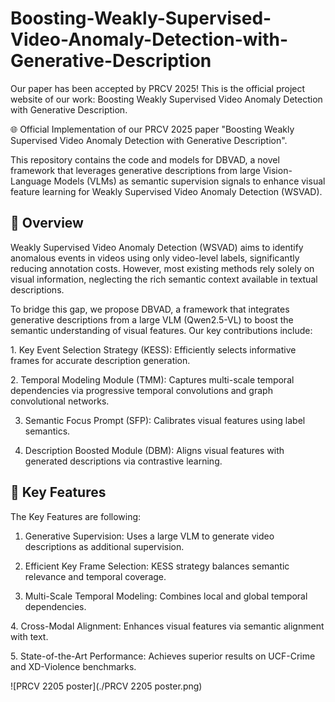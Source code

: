 # Boosting-Weakly-Supervised-Video-Anomaly-Detection-with-Generative-Description
Our paper has been accepted by PRCV 2025! This is the official project website of our work: Boosting Weakly Supervised Video Anomaly Detection with Generative Description.

🌐 ​​Official Implementation​​ of our PRCV 2025 paper "Boosting Weakly Supervised Video Anomaly Detection with Generative Description".

This repository contains the code and models for ​​DBVAD​​, a novel framework that leverages generative descriptions from large Vision-Language Models (VLMs) as semantic supervision signals to enhance visual feature learning for Weakly Supervised Video Anomaly Detection (WSVAD).

## 📖 Overview
Weakly Supervised Video Anomaly Detection (WSVAD) aims to identify anomalous events in videos using only video-level labels, significantly reducing annotation costs. However, most existing methods rely solely on visual information, neglecting the rich semantic context available in textual descriptions.

To bridge this gap, we propose ​​DBVAD​​, a framework that integrates generative descriptions from a large VLM (Qwen2.5-VL) to boost the semantic understanding of visual features. Our key contributions include:

​​1. Key Event Selection Strategy (KESS)​​: Efficiently selects informative frames for accurate description generation.

​​2. Temporal Modeling Module (TMM)​​: Captures multi-scale temporal dependencies via progressive temporal convolutions and graph convolutional networks.

3. ​​Semantic Focus Prompt (SFP)​​: Calibrates visual features using label semantics.

4. Description Boosted Module (DBM)​​: Aligns visual features with generated descriptions via contrastive learning.


## 🚀 Key Features
The Key Features are following:
​​
1. Generative Supervision​​: Uses a large VLM to generate video descriptions as additional supervision.

2. ​​Efficient Key Frame Selection​​: KESS strategy balances semantic relevance and temporal coverage.
   
3. ​​Multi-Scale Temporal Modeling​​: Combines local and global temporal dependencies.
   
​​4. Cross-Modal Alignment​​: Enhances visual features via semantic alignment with text.

​​5. State-of-the-Art Performance​​: Achieves superior results on UCF-Crime and XD-Violence benchmarks.

 ![PRCV 2205 poster](./PRCV 2205 poster.png)
